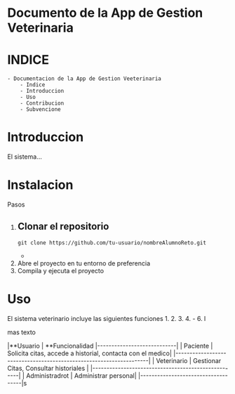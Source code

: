 # Documento de la App de Gestion Veterinaria

# INDICE
    - Documentacion de la App de Gestion Veeterinaria
        - Indice
        - Introduccion
        - Uso
        - Contribucion
        - Subvencione

# Introduccion
El sistema...

# Instalacion
Pasos
 1. Clonar el repositorio
    -
        git clone https://github.com/tu-usuario/nombreAlumnoReto.git
    -
2. Abre el proyecto en tu entorno de preferencia
3. Compila y ejecuta el proyecto    

# Uso
El sistema  veterinario incluye las siguientes funciones
    1.
    2.
    3.
    4.
    - 
    6. l

mas texto


|**Usuario | **Funcionalidad 
|----------------------------|
| Paciente | Solicita citas, accede a historial, contacta con el medico|
|--------------------------------------------------------------------|
| Veterinario | Gestionar Citas, Consultar historiales |
|----------------------------------------------------|
| Administradrot | Administrar personal|
|------------------------------------|s
